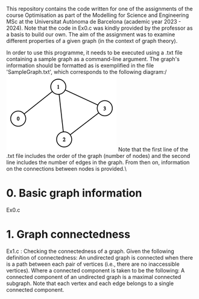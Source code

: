 This repository contains the code written for one of the assignments of the course Optimisation as part of the Modelling for Science and Engineering MSc at the Universitat Autònoma de Barcelona (academic year 2023 - 2024). Note that the code in Ex0.c was kindly provided by the professor as a basis to build our own. The aim of the assignment was to examine different properties of a given graph (in the context of graph theory).

In order to use this programme, it needs to be executed using a .txt file containing a sample graph as a command-line argument. The graph's information should be formatted as is exemplified in the file 'SampleGraph.txt', which corresponds to the following diagram:/
![Alt text](SampleGraphDiagram.png?raw=true "Sample graph's diagram")
Note that the first line of the .txt file includes the order of the graph (number of nodes) and the second line includes the number of edges in the graph. From then on, information on the connections between nodes is provided.\

# 0. Basic graph information
Ex0.c 

# 1. Graph connectedness
Ex1.c : Checking the connectedness of a graph. Given the following definition of connectedness:
An undirected graph is connected when there is a path between each pair of vertices (i.e., there are no inaccessible vertices).
Where a connected component is taken to be the following:
A connected component of an undirected graph is a maximal connected subgraph. Note that each vertex and each edge belongs to a single connected component.